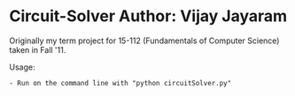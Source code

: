 Circuit-Solver
Author: Vijay Jayaram
==============

Originally my term project for 15-112 (Fundamentals of Computer Science) taken in Fall '11.

Usage:

    - Run on the command line with "python circuitSolver.py"
